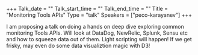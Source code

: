 +++
Talk_date = ""
Talk_start_time = ""
Talk_end_time = ""
Title = "Monitoring Tools APIs"
Type = "talk"
Speakers = ["peco-karayanev"]
+++

I am proposing a talk on doing a hands on deep dive exploring common monitoring Tools APIs. Will look at DataDog, NewRelic, Splunk, Sensu etc and how to squeeze data out of them. Light scripting will happen! If we get frisky, may even do some data visualiztion magic with D3!